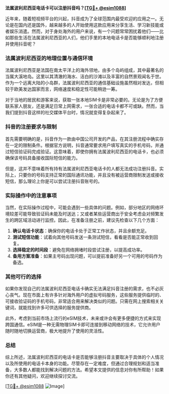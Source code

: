 **法属波利尼西亚电话卡可以注册抖音吗？[[TG💪+ @esim1088](https://t.me/s/esim1088)]**

近年来，随着短视频平台的兴起，抖音成为了全球范围内最受欢迎的应用之一。无论是在国内还是国外，越来越多的人开始使用这款应用来分享生活、学习新技能或者娱乐消遣。然而，对于身处海外的用户来说，有一个问题常常困扰着他们——比如那些生活在法属波利尼西亚的人们，他们手里的本地电话卡是否能够顺利地注册并使用抖音呢？

### 法属波利尼西亚的地理位置与通信环境

法属波利尼西亚是法国在南太平洋上的海外领地，由多个岛屿组成，其中最著名的当属大溪地岛。这里以其清澈的海水、洁白的沙滩以及丰富的自然景观闻名于世。作为一个远离大陆的小岛群，法属波利尼西亚的通信基础设施虽然相对发达，但相较于欧美发达国家而言，网络速度和稳定性可能稍逊一筹。

对于当地的居民和游客来说，获取一张本地SIM卡是非常必要的。无论是为了方便联系家人朋友，还是满足日常上网需求，一张合适的电话卡都不可或缺。然而，当我们提到抖音这样的社交媒体平台时，情况就变得复杂起来了。

### 抖音的注册要求与限制

首先需要明确的是，抖音作为一款由中国公司开发的产品，在其注册流程中确实存在一定的限制条件。根据官方说明，抖音通常要求用户填写真实的手机号码，并通过短信验证码完成验证。这意味着，即使你拥有法属波利尼西亚的电话卡，也必须确保该号码具备接收国际短信的能力。

但是，这并不意味着所有持有法属波利尼西亚电话卡的人都无法成功注册抖音。实际上，只要你的号码支持正常的国际通讯功能，并且没有被运营商限制发送或接收短信，那么理论上你是可以尝试注册抖音账号的。

### 实际操作中的注意事项

当然，在实际操作过程中，可能会遇到一些具体的问题。例如，部分地区的网络环境较差可能导致验证码未能及时送达；又或者某些运营商出于安全考虑会对频繁发生的跨区域活动进行监控。因此，在准备注册之前，建议先检查以下几个方面：

1. **确认电话卡状态**：确保你的电话卡处于正常工作状态，并且余额充足。
2. **测试短信功能**：试着向其他号码发送一条测试短信，看看是否能正常收到回复。
3. **选择稳定的时间段**：避免在网络拥堵时段尝试注册，以提高成功率。
4. **备用方案准备**：如果主号码出现问题，可以提前准备好另一个可用的号码作为备选。

### 其他可行的选择

如果你发现自己的法属波利尼西亚电话卡确实无法满足抖音注册的需求，也不必灰心丧气。现在市面上有许多针对海外用户的虚拟号码服务，这些服务提供临时的、可接收验证码的手机号码，非常适合用来解决类似的问题。只需在网上搜索相关关键词，就能找到许多可供选择的服务提供商。

此外，考虑到当前市场上流行的eSIM技术，未来或许会有更多便捷的方式来实现跨国通信。eSIM是一种无需物理SIM卡即可连接到移动网络的技术，它允许用户随时随地切换运营商，极大地提升了使用的灵活性。

### 总结

综上所述，法属波利尼西亚的电话卡是否能够注册抖音主要取决于具体的个人情况以及所使用的电话卡本身的功能。尽管存在一定难度，但通过合理规划和适当准备，大多数人都能找到解决问题的方法。希望本文提供的信息对你有所帮助！如果你还有其他疑问，欢迎继续探讨交流。

[[TG💪+ @esim1088](https://t.me/s/esim1088) ![Image](https://i.postimg.cc/4NQfJmqS/Snipaste-2025-05-13-00-14-12.png)]